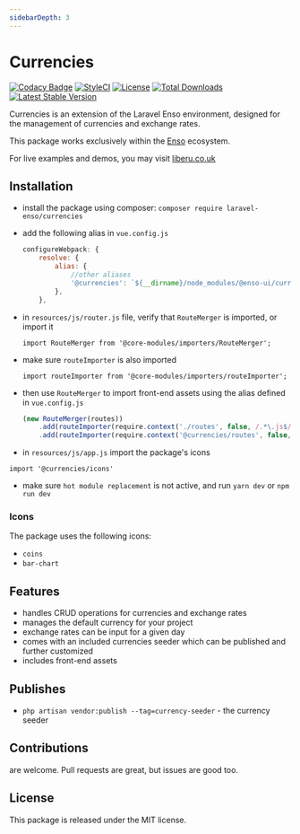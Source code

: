 ```yaml
---
sidebarDepth: 3
---
```


# Currencies

[![Codacy Badge](https://api.codacy.com/project/badge/Grade/7c8421322ab94fc2a612bcf56bc0f294)](https://www.codacy.com/app/laravel-enso/currencies?utm_source=github.com&amp;utm_medium=referral&amp;utm_content=laravel-enso/currencies&amp;utm_campaign=Badge_Grade)
[![StyleCI](https://github.styleci.io/repos/194647672/shield?branch=master)](https://github.styleci.io/repos/194647672)
[![License](https://poser.pugx.org/laravel-enso/currencies/license)](https://packagist.org/packages/laravel-enso/currencies)
[![Total Downloads](https://poser.pugx.org/laravel-enso/currencies/downloads)](https://packagist.org/packages/laravel-enso/currencies)
[![Latest Stable Version](https://poser.pugx.org/laravel-enso/currencies/version)](https://packagist.org/packages/laravel-enso/currencies)

Currencies is an extension of the Laravel Enso environment, 
designed for the management of currencies and exchange rates.

This package works exclusively within the [Enso](https://github.com/laravel-enso/Enso) ecosystem.

For live examples and demos, you may visit [liberu.co.uk](https://www.liberu.co.uk)

## Installation

* install the package using composer: `composer require laravel-enso/currencies`
* add the following alias in `vue.config.js`
    ```js
    configureWebpack: {
        resolve: {
            alias: {
                //other aliases
                '@currencies': `${__dirname}/node_modules/@enso-ui/currencies/src/bulma`,
            },
        },
    ```
* in `resources/js/router.js` file, verify that `RouteMerger` is imported, or import it

    `import RouteMerger from '@core-modules/importers/RouteMerger';`

* make sure `routeImporter` is also imported

    `import routeImporter from '@core-modules/importers/routeImporter';`

* then use `RouteMerger` to import front-end assets using the alias defined in `vue.config.js`

    ```js
    (new RouteMerger(routes))
        .add(routeImporter(require.context('./routes', false, /.*\.js$/)))
        .add(routeImporter(require.context('@currencies/routes', false, /.*\.js$/)));
    ```

* in `resources/js/app.js` import the package's icons

`import '@currencies/icons'`

* make sure `hot module replacement` is not active, and run `yarn dev` or `npm run dev`

### Icons
The package uses the following icons:
* `coins`
* `bar-chart`

## Features
- handles CRUD operations for currencies and exchange rates
- manages the default currency for your project 
- exchange rates can be input for a given day
- comes with an included currencies seeder which can be published and further customized
- includes front-end assets

## Publishes

- `php artisan vendor:publish --tag=currency-seeder` - the currency seeder

## Contributions

are welcome. Pull requests are great, but issues are good too.

## License

This package is released under the MIT license.
